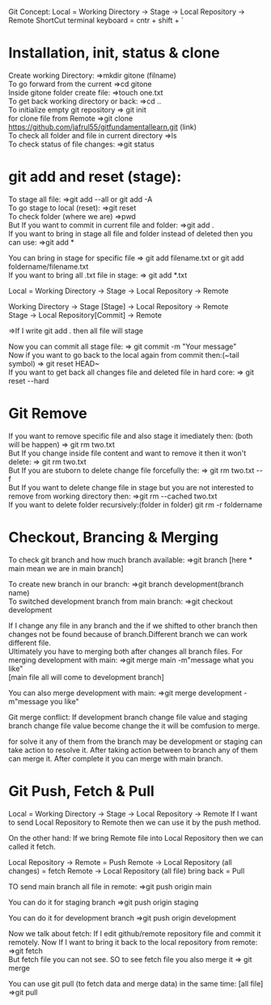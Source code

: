 Git Concept:
Local = Working Directory -> Stage -> Local Repository -> Remote
ShortCut terminal keyboard = cntr + shift + `

# Installation, init, status & clone

Create working Directory:
=>mkdir gitone (filname) </br>
To go forward from the current
=>cd gitone </br>
Inside gitone folder create file:
=>touch one.txt </br>
To get back working directory or back:
=>cd .. </br>
To initialize empty git repository
=> git init </br>
for clone file from Remote 
=>git clone https://github.com/jafrul55/gitfundamentallearn.git (link) </br>
To check all folder and file in current directory
=>ls </br>
To check status of file changes:
=>git status </br>

# git add and reset (stage):

To stage all file:
=>git add --all or git add -A </br>
To go stage to local (reset):
=>git reset </br>
To check folder (where we are)
=>pwd </br>
But If you want to commit in current file and folder:
=>git add . </br>
If you want to bring in stage all file and folder instead of deleted then you can use:
=>git add * </br>

You can bring in stage for specific file
=> git add filename.txt or git add foldername/filename.txt </br>
If you want to bring all .txt file in stage:
=> git add *.txt </br>

Local = Working Directory -> Stage -> Local Repository -> Remote </br>

Working Directory -> Stage [Stage] -> Local Repository -> Remote </br>
Stage -> Local Repository[Commit] -> Remote </br>

=>If I write git add . then all file will stage </br>

Now you can commit all stage file:
=> git commit -m "Your message" </br>
Now if you want to go back to the local again from commit then:(~tail symbol)
=> git reset HEAD~ </br>
If you want to get back all changes file and deleted file in hard core:
=> git reset --hard </br>

# Git Remove

If you want to remove specific file and also stage it imediately then: (both will be happen)
=> git rm two.txt </br>
But If you change inside file content and want to remove it then it won't delete:
=> git rm two.txt </br>
But If you are stuborn to delete change file forcefully the:
=> git rm two.txt --f </br>
But If you want to delete change file in stage but you are not interested to remove from working directory then:
=>git rm --cached two.txt </br>
If you want to delete folder recursively:(folder in folder)
git rm -r foldername </br>

# Checkout, Brancing & Merging

To check git branch and how much branch available:
=>git branch [here * main mean we are in main branch] </br>

To create new branch in our branch:
=>git branch development(branch name) </br>
To switched development branch from main branch:
=>git checkout development </br>

If I change any file in any branch and the if we shifted to other branch then changes not be found because of branch.Different branch we can work different file. </br>
Ultimately you have to merging both after changes all branch files.
For merging development with main:
=>git merge main -m"message what you like" </br>
[main file all will come to development branch]

You can also merge development with main:
=>git merge development -m"message you like" </br>

Git merge conflict:
If development branch change file value and staging branch change file value become change the it will be comfusion to merge. 

<!-- $ git merge staging -m"merge try to done"
Auto-merging two.txt
CONFLICT (content): Merge conflict in two.txt
Automatic merge failed; fix conflicts and then commit the result. -->

for solve it any of them from the branch may be development or staging can take action to resolve it.
After taking action between to branch any of them can merge it.
After complete it you can merge with main branch.

# Git Push, Fetch & Pull

Local = Working Directory -> Stage -> Local Repository -> Remote
If I want to send Local Repository to Remote then we can use it by the push method.</br>

On the other hand:
If we bring Remote file into Local Repository then we can called it fetch.

Local Repository -> Remote = Push
Remote -> Local Repository (all changes) = fetch
Remote -> Local Repository (all file) bring back = Pull

TO send main branch all file in remote:
=>git push origin main </br>

You can do it for staging branch
=>git push origin staging </br>

You can do it for development branch
=>git push origin development </br>

Now we talk about fetch:
If I edit github/remote repository file and commit it remotely.
Now If I want to bring it back to the local repository from remote:
=>git fetch </br>
But fetch file you can not see. SO to see fetch file you also merge it
=> git merge </br>

You can use git pull (to fetch data and merge data) in the same time: [all file]
=>git pull </br>
